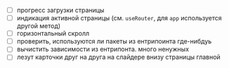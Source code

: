 - [ ] прогресс загрузки страницы
- [ ] индикация активной страницы (см. `useRouter`, для `app` используется другой метод)
- [ ] горизонтальный скролл
- [ ] проверить, используются ли пакеты из ентрипоинта где-нибдуь
- [ ] вычистить зависимости из ентрипонта. много ненужных
- [ ] лезут карточки друг на друга на слайдере внизу страницы главной 
